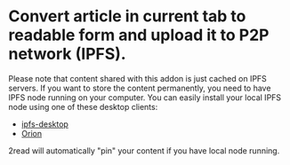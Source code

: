 # Convert article in current tab to readable form and upload it to P2P network (IPFS).

Please note that content shared with this addon is just cached on IPFS servers. If you want to store the content permanently, you need to have IPFS node running on your computer. You can easily install your local IPFS node using one of these desktop clients:

* [ipfs-desktop](https://github.com/ipfs-shipyard/ipfs-desktop/releases)
* [Orion](https://orion.siderus.io/)

2read will automatically "pin" your content if you have local node running.